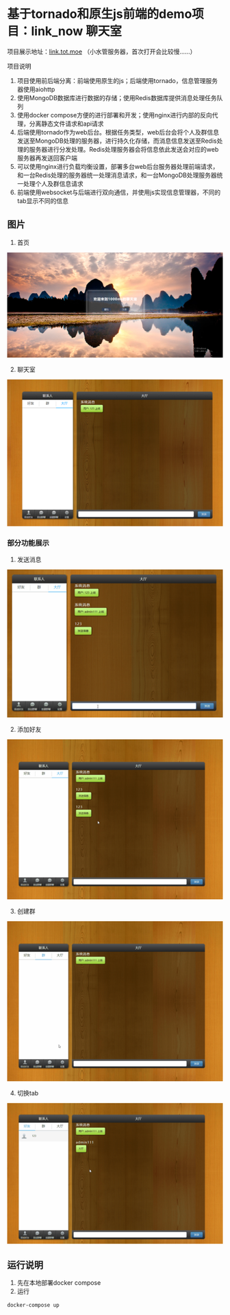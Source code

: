 # 基于tornado和原生js前端的demo项目：link_now 聊天室

项目展示地址：[link.tot.moe](http://link.tot.moe) （小水管服务器，首次打开会比较慢......）


项目说明

1. 项目使用前后端分离：前端使用原生的js；后端使用tornado，信息管理服务器使用aiohttp
2. 使用MongoDB数据库进行数据的存储；使用Redis数据库提供消息处理任务队列
3. 使用docker compose方便的进行部署和开发；使用nginx进行内部的反向代理，分离静态文件请求和api请求
4. 后端使用tornado作为web后台。根据任务类型，web后台会将个人及群信息发送至MongoDB处理的服务器，进行持久化存储，而消息信息发送至Redis处理的服务器进行分发处理。Redis处理服务器会将信息依此发送会对应的web服务器再发送回客户端
5. 可以使用nginx进行负载均衡设置，部署多台web后台服务器处理前端请求，和一台Redis处理的服务器统一处理消息请求，和一台MongoDB处理服务器统一处理个人及群信息请求
6. 前端使用websocket与后端进行双向通信，并使用js实现信息管理器，不同的tab显示不同的信息


## 图片

1. 首页

![](README/主页.png)

2. 聊天室

![](README/聊天室.png)

### 部分功能展示

1. 发送消息

![](README/发送信息.gif)

2. 添加好友

![](README/添加好友.gif)

3. 创建群

![](README/创建群.gif)

4. 切换tab

![](README/切换tab.gif)


## 运行说明

1. 先在本地部署docker compose
2. 运行
```
docker-compose up
```
